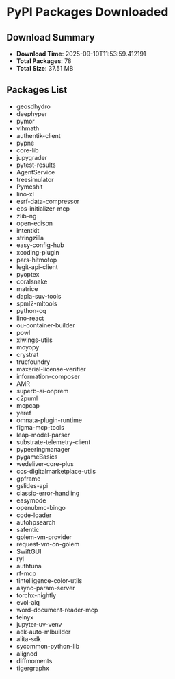 # PyPI Packages Downloaded

## Download Summary
- **Download Time**: 2025-09-10T11:53:59.412191
- **Total Packages**: 78
- **Total Size**: 37.51 MB

## Packages List
- geosdhydro
- deephyper
- pymor
- vlhmath
- authentik-client
- pypne
- core-lib
- jupygrader
- pytest-results
- AgentService
- treesimulator
- Pymeshit
- lino-xl
- esrf-data-compressor
- ebs-initializer-mcp
- zlib-ng
- open-edison
- intentkit
- stringzilla
- easy-config-hub
- xcoding-plugin
- pars-hitmotop
- legit-api-client
- pyoptex
- coralsnake
- matrice
- dapla-suv-tools
- spml2-mltools
- python-cq
- lino-react
- ou-container-builder
- powl
- xlwings-utils
- moyopy
- crystrat
- truefoundry
- maxerial-license-verifier
- information-composer
- AMR
- superb-ai-onprem
- c2puml
- mcpcap
- yeref
- omnata-plugin-runtime
- figma-mcp-tools
- leap-model-parser
- substrate-telemetry-client
- pypeeringmanager
- pygameBasics
- wedeliver-core-plus
- ccs-digitalmarketplace-utils
- gpframe
- gslides-api
- classic-error-handling
- easymode
- openubmc-bingo
- code-loader
- autohpsearch
- safentic
- golem-vm-provider
- request-vm-on-golem
- SwiftGUI
- ryl
- authtuna
- rf-mcp
- tintelligence-color-utils
- async-param-server
- torchx-nightly
- evol-aiq
- word-document-reader-mcp
- telnyx
- jupyter-uv-venv
- aek-auto-mlbuilder
- alita-sdk
- sycommon-python-lib
- aligned
- diffmoments
- tigergraphx
